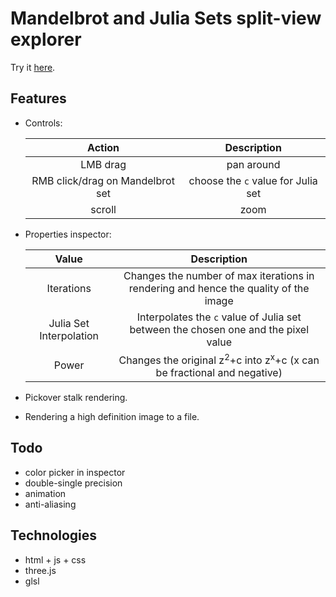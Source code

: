 # Mandelbrot and Julia Sets split-view explorer

Try it [here](https://gre-v-el.github.io/Mandelbrot-and-Julia-sets-viewer/).

## Features
* Controls:  

    |              Action              |            Description             |
    | :------------------------------: | :--------------------------------: |
    |             LMB drag             |             pan around             |
    | RMB click/drag on Mandelbrot set | choose the `c` value for Julia set |
    |              scroll              |                zoom                |

* Properties inspector:
  
    |          Value          |                                         Description                                          |
    | :---------------------: | :------------------------------------------------------------------------------------------: |
    |       Iterations        |     Changes the number of max iterations in rendering and hence the quality of the image     |
    | Julia Set Interpolation |      Interpolates the `c` value of Julia set between the chosen one and the pixel value      |
    |          Power          | Changes the original z<sup>2</sup>+c into z<sup>x</sup>+c (x can be fractional and negative) |

* Pickover stalk rendering.
* Rendering a high definition image to a file.


## Todo
* color picker in inspector
* double-single precision
* animation
* anti-aliasing


## Technologies
* html + js + css
* three.js
* glsl